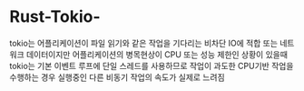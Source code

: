 # Rust-Tokio-
tokio는 어플리케이션이 파일 읽기와 같은 작업을 기다리는 비차단 IO에 적합
또는 네트워크 데이터이지만 어플리케이션의 병목현상이 CPU 또는 성능 제한인 상황이 있을때 tokio는 기본 이벤트 루프에 단일 스레드를 사용하므로 작업이 과도한 CPU기반 작업을 수행하는 경우 실행중인 다른 비동기 작업의 속도가 실제로 느려짐
